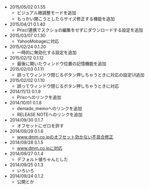 - 2015/05/02 0.1.55
  - ビジュアル微調整モードを追加
  - もっかい開こうとしたらサイズ修正する機能を追加
- 2015/04/21 0.1.40
  - Prisc!連携でスクショの編集をせずにダウンロードする設定を追加
- 2015/03/07 0.1.30
  - YahooMobageに対応
- 2015/02/24 0.1.20
  - 一時的に無効化する設定を追加
- 2015/02/12 0.1.12
  - 最後に開いたウィンドウ位置の記憶機能を追加
- 2015/02/03 0.1.11
  - 誤ってウィンドウ閉じるボタン押しちゃうときに対応の設定UI追加
- 2015/02/02 0.1.10
  - 誤ってウィンドウ閉じるボタン押しちゃうときに対応
- 2014/11/13 0.1.9
  - Priscへのリンクを追加
- 2014/10/01 0.1.8
  - demado_memoへのリンクを追加
  - RELEASE NOTEへのリンクを追加
- 2014/09/30 0.1.7
  - オフセットにゼロを許す
- 2014/09/29 0.1.6
  - www.dmm.co.jpのオフセット効かない不具合修正
- 2014/09/28 0.1.5
  - www.dmm.co.jpに対応
- 2014/09/27 0.1.4
  - デフォルト値ちゃんとした
- 2014/09/25 0.1.3
  - いろいろ
- 2014/09/24 0.1.2
  - 公開とか
